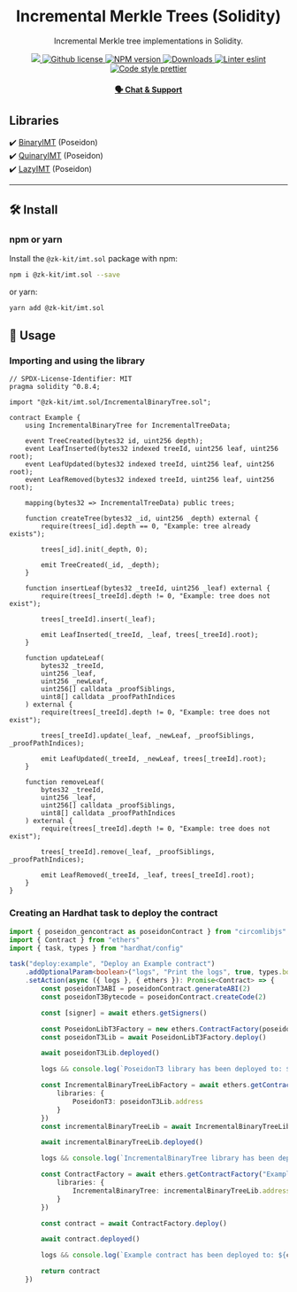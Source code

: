 <p align="center">
    <h1 align="center">
         Incremental Merkle Trees (Solidity)
    </h1>
    <p align="center">Incremental Merkle tree implementations in Solidity.</p>
</p>

<p align="center">
    <a href="https://github.com/privacy-scaling-explorations/zk-kit">
        <img src="https://img.shields.io/badge/project-zk--kit-blue.svg?style=flat-square">
    </a>
    <a href="https://github.com/privacy-scaling-explorations/zk-kit/blob/main/LICENSE">
        <img alt="Github license" src="https://img.shields.io/github/license/privacy-scaling-explorations/zk-kit.svg?style=flat-square">
    </a>
    <a href="https://www.npmjs.com/package/@zk-kit/imt.sol">
        <img alt="NPM version" src="https://img.shields.io/npm/v/@zk-kit/imt.sol?style=flat-square" />
    </a>
    <a href="https://npmjs.org/package/@zk-kit/imt.sol">
        <img alt="Downloads" src="https://img.shields.io/npm/dm/@zk-kit/imt.sol.svg?style=flat-square" />
    </a>
    <a href="https://eslint.org/">
        <img alt="Linter eslint" src="https://img.shields.io/badge/linter-eslint-8080f2?style=flat-square&logo=eslint" />
    </a>
    <a href="https://prettier.io/">
        <img alt="Code style prettier" src="https://img.shields.io/badge/code%20style-prettier-f8bc45?style=flat-square&logo=prettier" />
    </a>
</p>

<div align="center">
    <h4>
        <a href="https://appliedzkp.org/discord">
            🗣️ Chat &amp; Support
        </a>
    </h4>
</div>

## Libraries

✔️ [BinaryIMT](https://github.com/privacy-scaling-explorations/zk-kit/blob/main/packages/imt.sol/contracts/BinaryIMT.sol) (Poseidon)\
✔️ [QuinaryIMT](https://github.com/privacy-scaling-explorations/zk-kit/blob/main/packages/imt.sol/contracts/QuinaryIMT.sol) (Poseidon)\
✔️ [LazyIMT](https://github.com/privacy-scaling-explorations/zk-kit/blob/main/packages/imt.sol/contracts/LazyIMT.sol) (Poseidon)

---

## 🛠 Install

### npm or yarn

Install the `@zk-kit/imt.sol` package with npm:

```bash
npm i @zk-kit/imt.sol --save
```

or yarn:

```bash
yarn add @zk-kit/imt.sol
```

## 📜 Usage

### Importing and using the library

```solidity
// SPDX-License-Identifier: MIT
pragma solidity ^0.8.4;

import "@zk-kit/imt.sol/IncrementalBinaryTree.sol";

contract Example {
    using IncrementalBinaryTree for IncrementalTreeData;

    event TreeCreated(bytes32 id, uint256 depth);
    event LeafInserted(bytes32 indexed treeId, uint256 leaf, uint256 root);
    event LeafUpdated(bytes32 indexed treeId, uint256 leaf, uint256 root);
    event LeafRemoved(bytes32 indexed treeId, uint256 leaf, uint256 root);

    mapping(bytes32 => IncrementalTreeData) public trees;

    function createTree(bytes32 _id, uint256 _depth) external {
        require(trees[_id].depth == 0, "Example: tree already exists");

        trees[_id].init(_depth, 0);

        emit TreeCreated(_id, _depth);
    }

    function insertLeaf(bytes32 _treeId, uint256 _leaf) external {
        require(trees[_treeId].depth != 0, "Example: tree does not exist");

        trees[_treeId].insert(_leaf);

        emit LeafInserted(_treeId, _leaf, trees[_treeId].root);
    }

    function updateLeaf(
        bytes32 _treeId,
        uint256 _leaf,
        uint256 _newLeaf,
        uint256[] calldata _proofSiblings,
        uint8[] calldata _proofPathIndices
    ) external {
        require(trees[_treeId].depth != 0, "Example: tree does not exist");

        trees[_treeId].update(_leaf, _newLeaf, _proofSiblings, _proofPathIndices);

        emit LeafUpdated(_treeId, _newLeaf, trees[_treeId].root);
    }

    function removeLeaf(
        bytes32 _treeId,
        uint256 _leaf,
        uint256[] calldata _proofSiblings,
        uint8[] calldata _proofPathIndices
    ) external {
        require(trees[_treeId].depth != 0, "Example: tree does not exist");

        trees[_treeId].remove(_leaf, _proofSiblings, _proofPathIndices);

        emit LeafRemoved(_treeId, _leaf, trees[_treeId].root);
    }
}

```

### Creating an Hardhat task to deploy the contract

```typescript
import { poseidon_gencontract as poseidonContract } from "circomlibjs"
import { Contract } from "ethers"
import { task, types } from "hardhat/config"

task("deploy:example", "Deploy an Example contract")
    .addOptionalParam<boolean>("logs", "Print the logs", true, types.boolean)
    .setAction(async ({ logs }, { ethers }): Promise<Contract> => {
        const poseidonT3ABI = poseidonContract.generateABI(2)
        const poseidonT3Bytecode = poseidonContract.createCode(2)

        const [signer] = await ethers.getSigners()

        const PoseidonLibT3Factory = new ethers.ContractFactory(poseidonT3ABI, poseidonT3Bytecode, signer)
        const poseidonT3Lib = await PoseidonLibT3Factory.deploy()

        await poseidonT3Lib.deployed()

        logs && console.log(`PoseidonT3 library has been deployed to: ${poseidonT3Lib.address}`)

        const IncrementalBinaryTreeLibFactory = await ethers.getContractFactory("IncrementalBinaryTree", {
            libraries: {
                PoseidonT3: poseidonT3Lib.address
            }
        })
        const incrementalBinaryTreeLib = await IncrementalBinaryTreeLibFactory.deploy()

        await incrementalBinaryTreeLib.deployed()

        logs && console.log(`IncrementalBinaryTree library has been deployed to: ${incrementalBinaryTreeLib.address}`)

        const ContractFactory = await ethers.getContractFactory("Example", {
            libraries: {
                IncrementalBinaryTree: incrementalBinaryTreeLib.address
            }
        })

        const contract = await ContractFactory.deploy()

        await contract.deployed()

        logs && console.log(`Example contract has been deployed to: ${contract.address}`)

        return contract
    })
```
